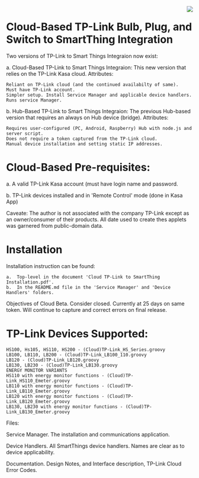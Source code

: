 <img src="https://github.com/DaveGut/Cloud-Based_TP-Link-to-SmartThings-Integration/blob/master/FamilyPic.png" align="right"/>

# Cloud-Based TP-Link Bulb, Plug, and Switch to SmartThing Integration

Two versions of TP-Link to Smart Things Integraion now exist:

a. Cloud-Based TP-Link to Smart Things Integraion: This new version that relies on the TP-Link Kasa cloud. Attributes:

    Reliant on TP-Link cloud (and the continued availabilty of same).
    Must have TP-Link account.
    Simpler setup. Install Service Manager and applicable device handlers. Runs service Manager.

b. Hub-Based TP-Link to Smart Things Integraion: The previous Hub-based version that requires an always on Hub device (bridge). Attributes:

    Requires user-configured (PC, Android, Raspberry) Hub with node.js and server script.
    Does not require a token captured from the TP-Link cloud.
    Manual device installation and setting static IP addresses.

# Cloud-Based Pre-requisites:

a.  A valid TP-Link Kasa account (must have login name and password.

b.  TP-Link devices installed and in 'Remote Control' mode (done in Kasa App)

Caveate:  The author is not associated with the company TP-Link except as an owner/consumer of their products.  All date used to create thes applets was garnered from public-domain data.

# Installation
Installation instruction can be found:

    a.  Top-level in the document 'Cloud TP-Link to SmartThing Installation.pdf'.
    b.  In the README.md file in the 'Service Manager' and 'Device Handlers' folders.

Objectives of Cloud Beta.  Consider closed.  Currently at 25 days on same token.  Will continue to capture and correct errors on final release.

# TP-Link Devices Supported:

    HS100, Hs105, HS110, HS200 - (Cloud)TP-Link_HS_Series.groovy
    LB100, LB110, LB200 - (Cloud)TP-Link_LB100_110.groovy
    LB120 - (Cloud)TP-Link_LB120.groovy
    LB130, LB230 - (Cloud)TP-Link_LB130.groovy
    ENERGY MONITOR VARIANTS
    HS110 with energy monitor functions - (Cloud)TP-Link_HS110_Emeter.groovy
    LB110 with energy monitor functions - (Cloud)TP-Link_LB110_Emeter.groovy
    LB120 with energy monitor functions - (Cloud)TP-Link_LB120_Emeter.groovy
    LB130, LB230 with energy monitor functions - (Cloud)TP-Link_LB130_Emeter.groovy

Files:

Service Manager.  The installation and communications application.

Device Handlers. All SmartThings device handlers. Names are clear as to device applicability.


Documentation. Design Notes, and Interface description, TP-Link Cloud Error Codes.
